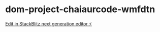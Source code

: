 # dom-project-chaiaurcode-wmfdtn

[Edit in StackBlitz next generation editor ⚡️](https://stackblitz.com/~/github.com/govindsingh3477/dom-project-chaiaurcode-wmfdtn)